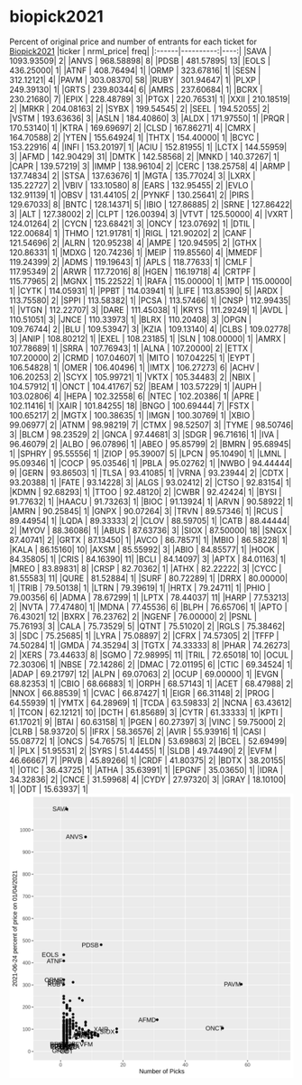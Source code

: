 # biopick2021
Percent of original price and number of entrants for each ticket for [Biopick2021](https://twitter.com/hashtag/Biopick2021)
|ticker | nrml_price| freq|
|:------|----------:|----:|
|SAVA   | 1093.93509|    2|
|ANVS   |  968.58898|    8|
|PDSB   |  481.57895|   13|
|EOLS   |  436.25000|    1|
|ATNF   |  408.76494|    1|
|ORMP   |  323.67816|    1|
|SESN   |  312.12121|    4|
|PAVM   |  303.08370|   58|
|RUBY   |  301.94647|    1|
|PLXP   |  249.39130|    1|
|GRTS   |  239.80344|    6|
|AMRS   |  237.60684|    1|
|BCRX   |  230.21680|    7|
|EPIX   |  228.48789|    3|
|PTGX   |  220.76531|    1|
|XXII   |  210.18519|    2|
|MRKR   |  204.08163|    2|
|SYBX   |  199.54545|    2|
|SEEL   |  194.52055|    2|
|VSTM   |  193.63636|    3|
|ASLN   |  184.40860|    3|
|ALDX   |  171.97550|    1|
|PRQR   |  170.53140|    1|
|KTRA   |  169.69697|    2|
|CLSD   |  167.86271|    4|
|CMRX   |  164.70588|    2|
|YTEN   |  155.64924|    1|
|THTX   |  154.40000|    1|
|BCYC   |  153.22916|    4|
|INFI   |  153.20197|    1|
|ACIU   |  152.81955|    1|
|LCTX   |  144.55959|    3|
|AFMD   |  142.90429|   31|
|DMTK   |  142.58568|    2|
|MNKD   |  140.37267|    1|
|CAPR   |  139.57219|    3|
|IMMP   |  138.96104|    2|
|CERC   |  138.25758|    4|
|ARMP   |  137.74834|    2|
|STSA   |  137.63676|    1|
|MGTA   |  135.77024|    3|
|LXRX   |  135.22727|    2|
|VBIV   |  133.10580|    8|
|EARS   |  132.95455|    2|
|EVLO   |  132.91139|    1|
|OBSV   |  131.44105|    2|
|PYNKF  |  130.25641|    2|
|PIRS   |  129.67033|    8|
|BNTC   |  128.14371|    5|
|IBIO   |  127.86885|    2|
|SRNE   |  127.86422|    3|
|ALT    |  127.38002|    2|
|CLPT   |  126.00394|    3|
|VTVT   |  125.50000|    4|
|VXRT   |  124.01264|    2|
|CYCN   |  123.68421|    3|
|ONCY   |  123.07692|    1|
|DTIL   |  122.00684|    1|
|THMO   |  121.91781|    1|
|RIGL   |  121.90202|    2|
|CANF   |  121.54696|    2|
|ALRN   |  120.95238|    4|
|AMPE   |  120.94595|    2|
|GTHX   |  120.86331|    1|
|MDXG   |  120.74236|    1|
|MEIP   |  119.85560|    4|
|MMEDF  |  119.24399|    2|
|ADMS   |  119.19643|    1|
|APLS   |  118.77633|    1|
|CMLF   |  117.95349|    2|
|ARWR   |  117.72016|    8|
|HGEN   |  116.19718|    4|
|CRTPF  |  115.77965|    2|
|MGNX   |  115.22522|    1|
|RAFA   |  115.00000|    1|
|MTP    |  115.00000|    1|
|CYTK   |  114.05931|    1|
|PPBT   |  114.03941|    1|
|LIFE   |  113.85390|    5|
|ARDX   |  113.75580|    2|
|SPPI   |  113.58382|    1|
|PCSA   |  113.57466|    1|
|CNSP   |  112.99435|    1|
|VTGN   |  112.22707|    3|
|DARE   |  111.45038|    1|
|KRYS   |  111.29249|    1|
|AVDL   |  110.51051|    3|
|JNCE   |  110.33973|    1|
|BLRX   |  110.20408|    3|
|OPGN   |  109.76744|    2|
|BLU    |  109.53947|    3|
|KZIA   |  109.13140|    4|
|CLBS   |  109.02778|    3|
|ANIP   |  108.80212|    1|
|EXEL   |  108.23185|    1|
|SLN    |  108.00000|    1|
|AMRX   |  107.78689|    1|
|SRRA   |  107.76943|    1|
|ALNA   |  107.20000|    2|
|ETTX   |  107.20000|    2|
|CRMD   |  107.04607|    1|
|MITO   |  107.04225|    1|
|EYPT   |  106.54828|    1|
|OMER   |  106.40496|    1|
|IMTX   |  106.27273|    6|
|ACHV   |  106.20253|    2|
|SCYX   |  105.99721|    1|
|VKTX   |  105.34483|    2|
|NBIX   |  104.57912|    1|
|ONCT   |  104.41767|   52|
|BEAM   |  103.57229|    1|
|AUPH   |  103.02806|    4|
|HEPA   |  102.32558|    6|
|NTEC   |  102.20386|    1|
|APRE   |  102.11416|    1|
|XAIR   |  101.84255|   18|
|BNGO   |  100.69444|    7|
|FSTX   |  100.65217|    2|
|MGTX   |  100.38635|    1|
|IMGN   |  100.30769|    1|
|XBIO   |   99.06977|    2|
|ATNM   |   98.98219|    7|
|CTMX   |   98.52507|    3|
|TYME   |   98.50746|    3|
|BLCM   |   98.23529|    2|
|GNCA   |   97.44681|    3|
|SDGR   |   96.71616|    1|
|IVA    |   96.46079|    2|
|ALBO   |   96.07896|    1|
|ABEO   |   95.85799|    2|
|BMRN   |   95.68945|    1|
|SPHRY  |   95.55556|    1|
|ZIOP   |   95.39007|    5|
|LPCN   |   95.10490|    1|
|LMNL   |   95.09346|    1|
|COCP   |   95.03546|    1|
|PBLA   |   95.02762|    1|
|NWBO   |   94.44444|    9|
|GERN   |   93.86503|    1|
|TLSA   |   93.41085|    1|
|VRNA   |   93.23944|    2|
|CDTX   |   93.20388|    1|
|FATE   |   93.14228|    3|
|ALGS   |   93.02412|    2|
|CTSO   |   92.83154|    1|
|KDMN   |   92.68293|    1|
|TTOO   |   92.48120|    2|
|CWBR   |   92.42424|    1|
|BYSI   |   91.77632|    1|
|HAACU  |   91.73263|    1|
|BIOC   |   91.13924|    1|
|ARVN   |   90.58922|    1|
|AMRN   |   90.25845|    1|
|GNPX   |   90.07264|    3|
|TRVN   |   89.57346|    1|
|RCUS   |   89.44954|    1|
|LQDA   |   89.33333|    2|
|CLOV   |   88.59705|    1|
|CATB   |   88.44444|    2|
|MYOV   |   88.36086|    1|
|ABUS   |   87.63736|    3|
|SIOX   |   87.50000|   18|
|SNGX   |   87.40741|    2|
|GRTX   |   87.13450|    1|
|AVCO   |   86.78571|    1|
|MBIO   |   86.58228|    1|
|KALA   |   86.15160|   10|
|AXSM   |   85.55992|    3|
|ABIO   |   84.85577|    1|
|HOOK   |   84.35805|    1|
|CRIS   |   84.16390|   11|
|BCLI   |   84.14097|    3|
|APTX   |   84.01163|    1|
|MREO   |   83.89831|    8|
|CRSP   |   82.70362|    1|
|ATHX   |   82.22222|    3|
|CYCC   |   81.55583|   11|
|QURE   |   81.52884|    1|
|SURF   |   80.72289|    1|
|DRRX   |   80.00000|    1|
|TRIB   |   79.50138|    1|
|LTRN   |   79.39619|    1|
|HRTX   |   79.24711|    1|
|PHIO   |   79.00356|    6|
|ADMA   |   78.67299|    1|
|LPTX   |   78.44037|   11|
|HARP   |   77.53213|    2|
|NVTA   |   77.47480|    1|
|MDNA   |   77.45536|    6|
|BLPH   |   76.65706|    1|
|APTO   |   76.43021|   12|
|BXRX   |   76.23762|    2|
|NGENF  |   76.00000|    2|
|PSNL   |   75.76193|    3|
|CALA   |   75.73529|    5|
|QTNT   |   75.51020|    2|
|RGLS   |   75.38462|    3|
|SDC    |   75.25685|    1|
|LYRA   |   75.08897|    2|
|CFRX   |   74.57305|    2|
|TFFP   |   74.50284|    1|
|GMDA   |   74.35294|    3|
|TGTX   |   74.33333|    8|
|PHAR   |   74.26273|    2|
|XERS   |   73.44633|    8|
|SGMO   |   72.98995|   11|
|TRIL   |   72.65018|   10|
|OCUL   |   72.30306|    1|
|NBSE   |   72.14286|    2|
|DMAC   |   72.01195|    6|
|CTIC   |   69.34524|    1|
|ADAP   |   69.21797|   12|
|ALPN   |   69.07063|    2|
|OCUP   |   69.00000|    1|
|EVGN   |   68.82353|    1|
|CBIO   |   68.66883|    1|
|ORPH   |   68.57143|    1|
|ACET   |   68.47988|    2|
|NNOX   |   66.88539|    1|
|CVAC   |   66.87427|    1|
|EIGR   |   66.31148|    2|
|PROG   |   64.55939|    1|
|YMTX   |   64.28969|    1|
|TCDA   |   63.59833|    2|
|NCNA   |   63.43612|    1|
|TCON   |   62.12121|   10|
|DCTH   |   61.85689|    3|
|CYTR   |   61.33333|    1|
|KPTI   |   61.17021|    9|
|BTAI   |   60.63158|    1|
|PGEN   |   60.27397|    3|
|VINC   |   59.75000|    2|
|CLRB   |   58.93720|    5|
|IFRX   |   58.36576|    2|
|AVIR   |   55.93916|    1|
|CASI   |   55.08772|    1|
|ONCS   |   54.76575|    1|
|ELDN   |   53.69863|    2|
|BCEL   |   52.69499|    1|
|PLX    |   51.95531|    2|
|SYRS   |   51.44455|    1|
|SLDB   |   49.74490|    2|
|EVFM   |   46.66667|    7|
|PRVB   |   45.89266|    1|
|CRDF   |   41.80375|    2|
|BDTX   |   38.20155|    1|
|OTIC   |   36.43725|    1|
|ATHA   |   35.63991|    1|
|EPGNF  |   35.03650|    1|
|IDRA   |   34.32836|    2|
|CNCE   |   31.59968|    4|
|CYDY   |   27.97320|    3|
|GRAY   |   18.10100|    1|
|ODT    |   15.63937|    1|
![retvspicks](biopicks.png?raw=true)
